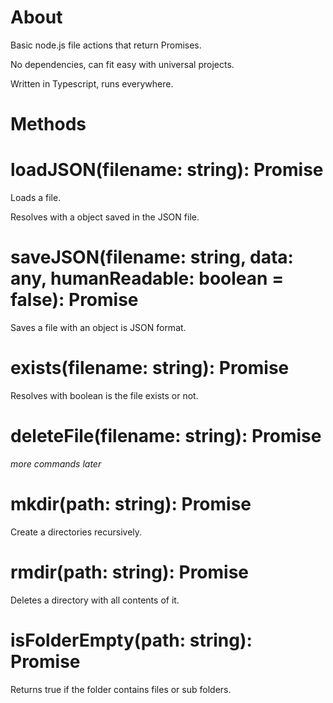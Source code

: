 # About  

Basic node.js file actions that return Promises.

No dependencies, can fit easy with universal projects.

Written in Typescript, runs everywhere.

# Methods

# loadJSON(filename: string): Promise<any>

Loads a file.

Resolves with a object saved in the JSON file.

# saveJSON(filename: string, data: any, humanReadable: boolean = false): Promise<void>

Saves a file with an object is JSON format.

# exists(filename: string): Promise<boolean>

Resolves with boolean is the file exists or not.

# deleteFile(filename: string): Promise<boolean>

_more commands later_

# mkdir(path: string): Promise<void>

Create a directories recursively.

# rmdir(path: string): Promise<void>

Deletes a directory with all contents of it.

# isFolderEmpty(path: string): Promise<boolean>

Returns true if the folder contains files or sub folders.
